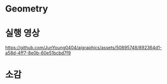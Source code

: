 # Geometry

# 실행 영상


https://github.com/JunYoung0404/aigraphics/assets/50895748/892364d1-a58d-4ff7-8e0b-60e51bcbd7f9



# 소감


